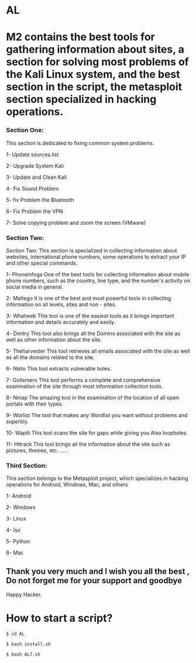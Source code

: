# AL

# M2 contains the best tools for gathering information about sites, a section for solving most problems of the Kali Linux system, and the best section in the script, the metasploit section specialized in hacking operations.

### Section One:
This section is dedicated to fixing common system problems.

1- Update sources.list

2- Upgrade System Kali

3- Update and Clean Kali

4- Fix Sound Problem

5- fix Problem the Bluetooth

6- Fix Problem the VPN

7- Solve copying problem and zoom the screen (VMware)

### Section Two:
Section Two:
This section is specialized in collecting information about websites, international phone numbers, some operations to extract your IP and other special commands.

1- Phoneinfoga
One of the best tools for collecting information about mobile phone numbers, such as the country, line type, and the number's activity on social media in general.

2- Maltego 
It is one of the best and most powerful tools in collecting information on all levels, sites and non - sites.

3- Whatweb
This tool is one of the easiest tools as it brings important information and details accurately and easily.

4- Dmitry
This tool also brings all the Domins associated with the site as well as other information about the site.

5- Theharvester
This tool retrieves all emails associated with the site as well as all the domains related to the site.

6- Nikto
This tool extracts vulnerable holes.

7- Golismero 
This tool performs a complete and comprehensive examination of the site through most information collection tools.

8- Nmap
The amazing tool in the examination of the location of all open portals with their types.

9- Worlist
The tool that makes any Wordlist you want without problems and superbly.

10- Wapiti 
This tool scans the site for gaps while giving you
Also loopholes.

11- Httrack
This tool brings all the information about the site such as pictures, themes, etc. .....

### Third Section:
This section belongs to the Metasploit project, which specializes in hacking operations for Android, Windows, Mac, and others

1- Android

2- Windows

3- Linux

4- Iso

5- Python

6- Mac

## Thank you very much and I wish you all the best , Do not forget me for your support and goodbye

Happy Hacker.


# How to start a script?
```
$ cd AL

$ bash install.sh

$ bash AL7.sh

